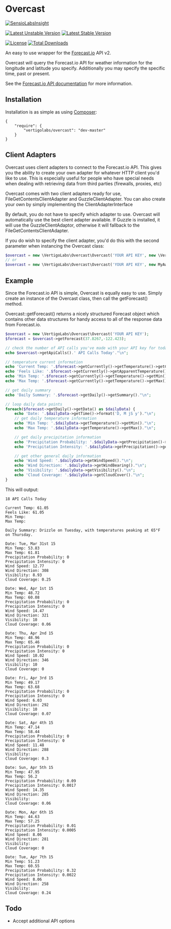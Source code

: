 # Overcast
[![SensioLabsInsight](https://insight.sensiolabs.com/projects/4d076dd2-314d-4090-a025-25989a765f25/big.png)](https://insight.sensiolabs.com/projects/4d076dd2-314d-4090-a025-25989a765f25)

[![Latest Unstable Version](https://poser.pugx.org/vertigolabs/overcast/v/unstable.svg)](https://packagist.org/packages/vertigolabs/overcast)
[![Latest Stable Version](https://poser.pugx.org/vertigolabs/overcast/v/stable.svg)](https://packagist.org/packages/vertigolabs/overcast)

[![License](https://poser.pugx.org/vertigolabs/overcast/license.svg)](https://packagist.org/packages/vertigolabs/overcast)
[![Total Downloads](https://poser.pugx.org/vertigolabs/overcast/downloads.svg)](https://packagist.org/packages/vertigolabs/overcast)

An easy to use wrapper for the [Forecast.io](https://forecast.io) API v2.

Overcast will query the Forecast.io API for weather information for the longitude and latitude you specify. Additionally
you may specify the specific time, past or present. 

See the [Forecast.io API documentation](https://developer.forecast.io/docs/v2) for more information.

## Installation
Installation is as simple as using [Composer](http://getcomposer.org/):

```
{
    "require": {
        "vertigolabs/overcast": "dev-master"
    }
}
```

## Client Adapters
Overcast uses client adapters to connect to the Forecast.io API. This gives you the ability to create your own adapter for whatever HTTP client you'd like to use. This is especially useful for people who have special needs when dealing with retrieving data from third parties (firewalls, proxies, etc)

Overcast comes with two client adapters ready for use, FileGetContentsClientAdapter and GuzzleClientAdapter. You can also create your own by simply implementing the ClientAdapterInterface
 
By default, you do not have to specify which adapter to use. Overcast will automatically use the best client adapter available. If Guzzle is installed, it will use the GuzzleClientAdaptor, otherwise it will fallback to the FileGetContentsClientAdapter.

If you do wish to specify the client adapter, you'd do this with the second parameter when instancing the Overcast class:

```php
$overcast = new \VertigoLabs\Overcast\Overcast('YOUR API KEY', new \VertigoLabs\Overcast\ClientAdapters\FileGetContentsClientAdapter());
// or
$overcast = new \VertigoLabs\Overcast\Overcast('YOUR API KEY', new MyAwesomeClientAdapter());
```

## Example
Since the Forecast.io API is simple, Overcast is equally easy to use.
Simply create an instance of the Overcast class, then call the getForecast() method.

Overcast::getForecast() returns a nicely structured Forecast object which contains other data structures for handy access to all of the response data from Forecast.io.  

```php
$overcast = new \VertigoLabs\Overcast\Overcast('YOUR API KEY');
$forecast = $overcast->getForecast(37.8267,-122.423);

// check the number of API calls you've made with your API key for today
echo $overcast->getApiCalls().' API Calls Today'."\n";

// temperature current information
echo 'Current Temp: '.$forecast->getCurrently()->getTemperature()->getCurrent()."\n";
echo 'Feels Like: '.$forecast->getCurrently()->getApparentTemperature()->getCurrent()."\n";
echo 'Min Temp: '.$forecast->getCurrently()->getTemperature()->getMin()."\n";
echo 'Max Temp: '.$forecast->getCurrently()->getTemperature()->getMax()."\n";

// get daily summary
echo 'Daily Summary: '.$forecast->getDaily()->getSummary()."\n";

// loop daily data points
foreach($forecast->getDaily()->getData() as $dailyData) {
	echo 'Date: '.$dailyData->getTime()->format('D, M jS y')."\n";
	// get daily temperature information
	echo 'Min Temp: '.$dailyData->getTemperature()->getMin()."\n";
	echo 'Max Temp: '.$dailyData->getTemperature()->getMax()."\n";

	// get daily precipitation information
	echo 'Precipitation Probability: '.$dailyData->getPrecipitation()->getProbability()."\n";
	echo 'Precipitation Intensity: '.$dailyData->getPrecipitation()->getIntensity()."\n";

	// get other general daily information
	echo 'Wind Speed: '.$dailyData->getWindSpeed()."\n";
	echo 'Wind Direction: '.$dailyData->getWindBearing()."\n";
	echo 'Visibility: '.$dailyData->getVisibility()."\n";
	echo 'Cloud Coverage: '.$dailyData->getCloudCover()."\n";
}
```

This will output:

```
18 API Calls Today

Current Temp: 61.05
Feels Like: 61.05
Min Temp: 
Max Temp: 

Daily Summary: Drizzle on Tuesday, with temperatures peaking at 65°F on Thursday.

Date: Tue, Mar 31st 15
Min Temp: 53.83
Max Temp: 61.81
Precipitation Probability: 0
Precipitation Intensity: 0
Wind Speed: 12.77
Wind Direction: 308
Visibility: 8.93
Cloud Coverage: 0.25

Date: Wed, Apr 1st 15
Min Temp: 48.72
Max Temp: 60.08
Precipitation Probability: 0
Precipitation Intensity: 0
Wind Speed: 14.47
Wind Direction: 321
Visibility: 10
Cloud Coverage: 0.06

Date: Thu, Apr 2nd 15
Min Temp: 48.96
Max Temp: 65.46
Precipitation Probability: 0
Precipitation Intensity: 0
Wind Speed: 10.02
Wind Direction: 346
Visibility: 10
Cloud Coverage: 0

Date: Fri, Apr 3rd 15
Min Temp: 49.17
Max Temp: 63.68
Precipitation Probability: 0
Precipitation Intensity: 0
Wind Speed: 6.03
Wind Direction: 292
Visibility: 10
Cloud Coverage: 0.07

Date: Sat, Apr 4th 15
Min Temp: 47.14
Max Temp: 58.44
Precipitation Probability: 0
Precipitation Intensity: 0
Wind Speed: 11.48
Wind Direction: 288
Visibility: 
Cloud Coverage: 0.3

Date: Sun, Apr 5th 15
Min Temp: 47.95
Max Temp: 56.2
Precipitation Probability: 0.09
Precipitation Intensity: 0.0017
Wind Speed: 14.35
Wind Direction: 285
Visibility: 
Cloud Coverage: 0.06

Date: Mon, Apr 6th 15
Min Temp: 44.63
Max Temp: 57.25
Precipitation Probability: 0.01
Precipitation Intensity: 0.0005
Wind Speed: 8.06
Wind Direction: 281
Visibility: 
Cloud Coverage: 0

Date: Tue, Apr 7th 15
Min Temp: 51.23
Max Temp: 60.55
Precipitation Probability: 0.32
Precipitation Intensity: 0.0022
Wind Speed: 8.06
Wind Direction: 258
Visibility: 
Cloud Coverage: 0.24
```

## Todo
* Accept additional API options
